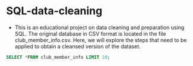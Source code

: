 # SQL-data-cleaning
- This is an educational project on data cleaning and preparation using SQL. The original database in CSV format is located in the file club_member_info.csv. Here, we will explore the steps that need to be applied to obtain a cleansed version of the dataset.

```sql
SELECT *FROM club_member_info LIMIT 10;

